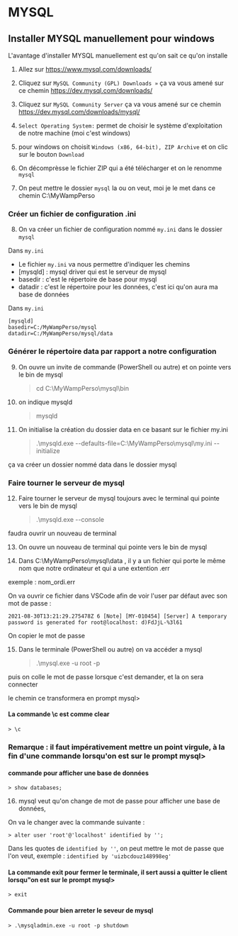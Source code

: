# MYSQL

## Installer MYSQL manuellement pour windows

L'avantage d'installer MYSQL manuellement est qu'on sait ce qu'on installe

1) Allez sur https://www.mysql.com/downloads/

2) Cliquez sur `MySQL Community (GPL) Downloads »` ça va vous amené sur ce chemin https://dev.mysql.com/downloads/

3) Cliquez sur `MySQL Community Server` ça va vous amené sur ce chemin https://dev.mysql.com/downloads/mysql/

4) `Select Operating System:` permet de choisir le système d'exploitation de notre machine (moi c'est windows)

5) pour windows on choisit `Windows (x86, 64-bit), ZIP Archive` et on clic sur le bouton `Download`

6) On décomprèsse le fichier ZIP qui a été télécharger et on le renomme `mysql`

7) On peut mettre le dossier `mysql` la ou on veut, moi je le met dans ce chemin C:\MyWampPerso

### Créer un fichier de configuration .ini

8) On va créer un fichier de configuration nommé `my.ini` dans le dossier `mysql`

Dans `my.ini`

- Le fichier `my.ini` va nous permettre d'indiquer les chemins
- [mysqld] : mysql driver qui est le serveur de mysql
- basedir : c'est le répertoire de base pour mysql
- datadir : c'est le répertoire pour les données, c'est ici qu'on aura ma base de données

Dans `my.ini`

    [mysqld]
    basedir=C:/MyWampPerso/mysql
    datadir=C:/MyWampPerso/mysql/data

### Générer le répertoire data par rapport a notre configuration

9) On ouvre un invite de commande (PowerShell ou autre) et on pointe vers le bin de mysql

    > cd C:\MyWampPerso\mysql\bin

10) on indique mysqld

    > mysqld

11) On initialise la création du dossier data en ce basant sur le fichier my.ini

    > .\mysqld.exe --defaults-file=C:\MyWampPerso\mysql\my.ini --initialize

ça va créer un dossier nommé data dans le dossier mysql

### Faire tourner le serveur de mysql

12) Faire tourner le serveur de mysql toujours avec le terminal qui pointe vers le bin de mysql

    > .\mysqld.exe --console

faudra ouvrir un nouveau de terminal

13) On ouvre un nouveau de terminal qui pointe vers le bin de mysql

14) Dans C:\MyWampPerso\mysql\data , il y a un fichier qui porte le même nom que notre ordinateur et qui a une extention .err

exemple : nom_ordi.err

On va ouvrir ce fichier dans VSCode afin de voir l'user par défaut avec son mot de passe :

    2021-08-30T13:21:29.275478Z 6 [Note] [MY-010454] [Server] A temporary password is generated for root@localhost: d)FdJjL-%3l61

On copier le mot de passe

15) Dans le terminale (PowerShell ou autre) on va accéder a mysql

    > .\mysql.exe -u root -p

puis on colle le mot de passe lorsque c'est demander, et la on sera connecter

le chemin ce transformera en prompt mysql>

#### La commande \c est comme clear

    > \c

### Remarque : il faut impérativement mettre un point virgule, à la fin d'une commande lorsqu'on est sur le prompt mysql>

#### commande pour afficher une base de données

    > show databases;

16) mysql veut qu'on change de mot de passe pour afficher une base de données,

On va le changer avec la commande suivante :

    > alter user 'root'@'localhost' identified by '';

Dans les quotes de `identified by ''`, on peut mettre le mot de passe que l'on veut, exemple : `identified by 'uizbcdouz148998eg'`

#### La commande exit pour fermer le terminale, il sert aussi a quitter le client lorsqu"on est sur le prompt mysql>

    > exit


#### Commande pour bien arreter le seveur de mysql

    > .\mysqladmin.exe -u root -p shutdown
